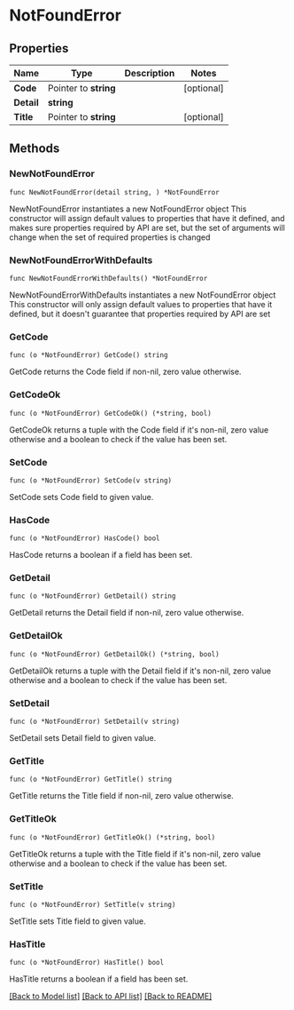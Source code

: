 # NotFoundError

## Properties

Name | Type | Description | Notes
------------ | ------------- | ------------- | -------------
**Code** | Pointer to **string** |  | [optional] 
**Detail** | **string** |  | 
**Title** | Pointer to **string** |  | [optional] 

## Methods

### NewNotFoundError

`func NewNotFoundError(detail string, ) *NotFoundError`

NewNotFoundError instantiates a new NotFoundError object
This constructor will assign default values to properties that have it defined,
and makes sure properties required by API are set, but the set of arguments
will change when the set of required properties is changed

### NewNotFoundErrorWithDefaults

`func NewNotFoundErrorWithDefaults() *NotFoundError`

NewNotFoundErrorWithDefaults instantiates a new NotFoundError object
This constructor will only assign default values to properties that have it defined,
but it doesn't guarantee that properties required by API are set

### GetCode

`func (o *NotFoundError) GetCode() string`

GetCode returns the Code field if non-nil, zero value otherwise.

### GetCodeOk

`func (o *NotFoundError) GetCodeOk() (*string, bool)`

GetCodeOk returns a tuple with the Code field if it's non-nil, zero value otherwise
and a boolean to check if the value has been set.

### SetCode

`func (o *NotFoundError) SetCode(v string)`

SetCode sets Code field to given value.

### HasCode

`func (o *NotFoundError) HasCode() bool`

HasCode returns a boolean if a field has been set.

### GetDetail

`func (o *NotFoundError) GetDetail() string`

GetDetail returns the Detail field if non-nil, zero value otherwise.

### GetDetailOk

`func (o *NotFoundError) GetDetailOk() (*string, bool)`

GetDetailOk returns a tuple with the Detail field if it's non-nil, zero value otherwise
and a boolean to check if the value has been set.

### SetDetail

`func (o *NotFoundError) SetDetail(v string)`

SetDetail sets Detail field to given value.


### GetTitle

`func (o *NotFoundError) GetTitle() string`

GetTitle returns the Title field if non-nil, zero value otherwise.

### GetTitleOk

`func (o *NotFoundError) GetTitleOk() (*string, bool)`

GetTitleOk returns a tuple with the Title field if it's non-nil, zero value otherwise
and a boolean to check if the value has been set.

### SetTitle

`func (o *NotFoundError) SetTitle(v string)`

SetTitle sets Title field to given value.

### HasTitle

`func (o *NotFoundError) HasTitle() bool`

HasTitle returns a boolean if a field has been set.


[[Back to Model list]](../README.md#documentation-for-models) [[Back to API list]](../README.md#documentation-for-api-endpoints) [[Back to README]](../README.md)


